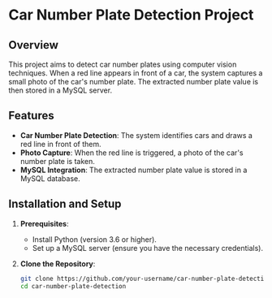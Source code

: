 # Car Number Plate Detection Project

## Overview
This project aims to detect car number plates using computer vision techniques. When a red line appears in front of a car, the system captures a small photo of the car's number plate. The extracted number plate value is then stored in a MySQL server.

## Features
- **Car Number Plate Detection**: The system identifies cars and draws a red line in front of them.
- **Photo Capture**: When the red line is triggered, a photo of the car's number plate is taken.
- **MySQL Integration**: The extracted number plate value is stored in a MySQL database.

## Installation and Setup
1. **Prerequisites**:
   - Install Python (version 3.6 or higher).
   - Set up a MySQL server (ensure you have the necessary credentials).

2. **Clone the Repository**:
   ```bash
   git clone https://github.com/your-username/car-number-plate-detection.git
   cd car-number-plate-detection
